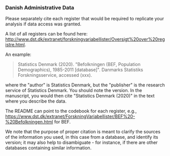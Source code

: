 
### Danish Administrative Data 

Please separately cite each register that would be required to replicate your analysis if data access was granted. 

A list of all registers can be found here: http://www.dst.dk/extranet/forskningvariabellister/Oversigt%20over%20registre.html.

An example:  

> Statistics Denmark (2020). "Befolkningen (BEF, Population Demographics), 1985-2011 [database]". Danmarks Statistiks Forskningsservice, accessed (xxx).


where the "author" is Statistics Denmark, but the "publisher" is the research service of Statistics Denmark. You should note the version. In the manuscript, you would then cite "Statistics Denmark (2020)" in the text where you describe the data. 

The README can point to the codebook for each register, e.g., https://www.dst.dk/extranet/ForskningVariabellister/BEF%20-%20Befolkningen.html for BEF. 

We note that the purpose of proper citation is meant to clarify the sources of the information you used, in this case from a database, and identify its version; it may also help to disambiguate - for instance, if there are other databases containing similar information.  
